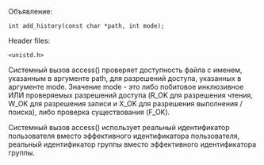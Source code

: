 Объявление:

    int add_history(const char *path, int mode);

Header files:

    <unistd.h>

Системный вызов access() проверяет доступность файла с именем, указанным в аргументе path, для разрешений доступа, указанных в аргументе mode.
Значение mode - это либо побитовое инклюзивное ИЛИ проверяемых разрешений доступа (R_OK для разрешения чтения, W_OK для разрешения записи и X_OK для разрешения выполнения / поиска), либо проверка существования (F_OK).

Системный вызов access() использует реальный идентификатор пользователя вместо эффективного идентификатора пользователя, реальный идентификатор группы вместо эффективного идентификатора группы.